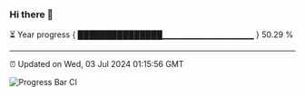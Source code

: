 ### Hi there 👋

⏳ Year progress { ███████████████▁▁▁▁▁▁▁▁▁▁▁▁▁▁▁ } 50.29 %

---

⏰ Updated on Wed, 03 Jul 2024 01:15:56 GMT

![Progress Bar CI](https://github.com/liununu/liununu/workflows/Progress%20Bar%20CI/badge.svg)
